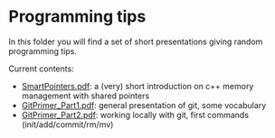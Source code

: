 # Programming tips

In this folder you will find a set of short presentations giving random programming tips.

Current contents:

- [SmartPointers.pdf](SmartPointers.pdf): a (very) short introduction on c++ memory management with shared pointers
- [GitPrimer_Part1.pdf](GitPrimer_Part1.pdf): general presentation of git, some vocabulary
- [GitPrimer_Part2.pdf](GitPrimer_Part2.pdf): working locally with git, first commands (init/add/commit/rm/mv)